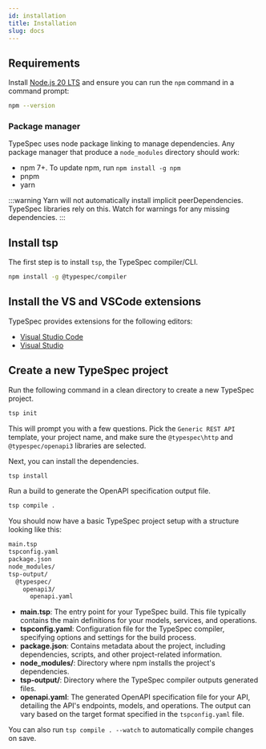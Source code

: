 ```yaml
---
id: installation
title: Installation
slug: docs
---
```


## Requirements

Install [Node.js 20 LTS](https://nodejs.org/en/download/) and ensure you can run the `npm` command in a command prompt:

```bash
npm --version
```

### Package manager

TypeSpec uses node package linking to manage dependencies. Any package manager that produce a `node_modules` directory should work:

- npm 7+. To update npm, run `npm install -g npm`
- pnpm
- yarn

:::warning
Yarn will not automatically install implicit peerDependencies. TypeSpec libraries rely on this. Watch for warnings for any missing dependencies.
:::

## Install tsp

The first step is to install `tsp`, the TypeSpec compiler/CLI.

```bash
npm install -g @typespec/compiler
```

## Install the VS and VSCode extensions

TypeSpec provides extensions for the following editors:

- [Visual Studio Code](./editor/vscode.md)
- [Visual Studio](./editor/vs.md)

## Create a new TypeSpec project

Run the following command in a clean directory to create a new TypeSpec project.

```bash
tsp init
```

This will prompt you with a few questions. Pick the `Generic REST API` template, your project name, and make sure the `@typespec\http` and `@typespec/openapi3` libraries are selected.

Next, you can install the dependencies.

```bash
tsp install
```

Run a build to generate the OpenAPI specification output file.

```bash
tsp compile .
```

You should now have a basic TypeSpec project setup with a structure looking like this:

```bash
main.tsp
tspconfig.yaml
package.json
node_modules/
tsp-output/
  @typespec/
    openapi3/
      openapi.yaml
```

- **main.tsp**: The entry point for your TypeSpec build. This file typically contains the main definitions for your models, services, and operations.
- **tspconfig.yaml**: Configuration file for the TypeSpec compiler, specifying options and settings for the build process.
- **package.json**: Contains metadata about the project, including dependencies, scripts, and other project-related information.
- **node_modules/**: Directory where npm installs the project's dependencies.
- **tsp-output/**: Directory where the TypeSpec compiler outputs generated files.
- **openapi.yaml**: The generated OpenAPI specification file for your API, detailing the API's endpoints, models, and operations. The output can vary based on the target format specified in the `tspconfig.yaml` file.

You can also run `tsp compile . --watch` to automatically compile changes on save.
